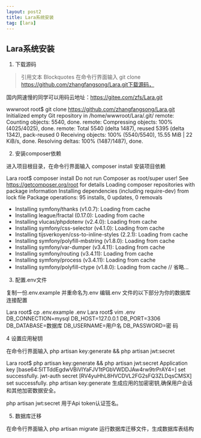```yaml
---
layout: post2
title: Lara系统安装
tag: [lara]
---
```





## Lara系统安装
1. 下载源码
> 引用文本 Blockquotes
在命令行界面输入 git clone https://github.com/zhangfangsong/Lara.git下载源码，

国内网速慢的同学可以用码云地址：https://gitee.com/zfs/Lara.git

wwwroot root$ git clone https://github.com/zhangfangsong/Lara.git
Initialized empty Git repository in /home/wwwroot/Lara/.git/
remote: Counting objects: 5540, done.
remote: Compressing objects: 100% (4025/4025), done.
remote: Total 5540 (delta 1487), reused 5395 (delta 1342), pack-reused 0
Receiving objects: 100% (5540/5540), 15.55 MiB | 22 KiB/s, done.
Resolving deltas: 100% (1487/1487), done.


2. 安装composer依赖

进入项目根目录，在命令行界面输入 composer install 安装项目依赖

Lara root$ composer install
Do not run Composer as root/super user! See https://getcomposer.org/root for details
Loading composer repositories with package information
Installing dependencies (including require-dev) from lock file
Package operations: 95 installs, 0 updates, 0 removals
  - Installing symfony/thanks (v1.0.7): Loading from cache
  - Installing league/fractal (0.17.0): Loading from cache
  - Installing vlucas/phpdotenv (v2.4.0): Loading from cache
  - Installing symfony/css-selector (v4.1.0): Loading from cache
  - Installing tijsverkoyen/css-to-inline-styles (2.2.1): Loading from cache
  - Installing symfony/polyfill-mbstring (v1.8.0): Loading from cache
  - Installing symfony/var-dumper (v3.4.11): Loading from cache
  - Installing symfony/routing (v3.4.11): Loading from cache
  - Installing symfony/process (v3.4.11): Loading from cache
  - Installing symfony/polyfill-ctype (v1.8.0): Loading from cache
  // 省略...


3. 配置.env文件

复制一份.env.example 并重命名为.env 编辑.env 文件的以下部分为你的数据库连接配置

Lara root$ cp .env.example .env
Lara root$ vim .env
DB_CONNECTION=mysql
DB_HOST=127.0.0.1
DB_PORT=3306
DB_DATABASE=数据库
DB_USERNAME=用户名
DB_PASSWORD=密  码


4 设置应用秘钥

在命令行界面输入 php artisan key:generate && php artisan jwt:secret

Lara root$ php artisan key:generate && php artisan jwt:secret
Application key [base64:5lTTddEgdwVBiVlYaFJV1tPGbVWDDJAw4rw9trPrAY4=] set successfully.
jwt-auth secret [RV4yuHhL8HVCDVL2FG2sFQ3ZLDqsCMSX] set successfully.
php artisan key:generate 生成应用的加密密钥,确保用户会话和其他加密数据安全。

php artisan jwt:secret 用于Api token认证签名。



5. 数据库迁移

在命令行界面输入 php artisan migrate 运行数据库迁移文件，生成数据库表结构